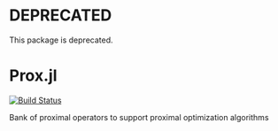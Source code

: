 # DEPRECATED

This package is deprecated.

# Prox.jl

[![Build Status](https://travis-ci.org/ahwillia/Prox.jl.svg?branch=master)](https://travis-ci.org/ahwillia/Prox.jl)

Bank of proximal operators to support proximal optimization algorithms

